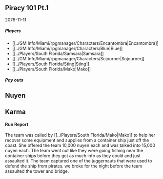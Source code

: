## Piracy 101 Pt.1
2078-11-11
##### Players
- [[../GM Info/Miami/rpgmanager/Characters/Encantombra|Encantombra]]
- [[../GM Info/Miami/rpgmanager/Characters/Blue|Blue]]
- [[../Players/South Florida/Samsara|Samsara]]
- [[../GM Info/Miami/rpgmanager/Characters/Sojourner|Sojourner]]
- [[../Players/South Florida/Sting|Sting]]
- [[../Players/South Florida/Mako|Mako]]
##### Pay outs
Nuyen
- 
Karma
- 

#### Run Report
The team was called by [[../Players/South Florida/Mako|Mako]] to help her recover some equipment and supplies from a container ship just off the coast. She offered the team 10,000 nuyen each and was talked into 15,000 nuyen each. The team went out like they were going fishing near the container ships before they got as much info as they could and just assaulted it. The team captured one of the juggernauts that were used to defend the ship from pirates. we broke for the night before the team assaulted the tower and bridge.